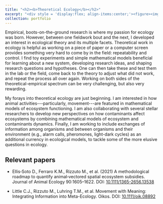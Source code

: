 ```yaml
---
title: "<h2><b>Theoretical Ecology</b></h2>"
excerpt: "<div style = 'display:flex; align-items:center;'><figure><img style='float: right; min-width:25vw; max-width:35vw;padding: 0px 20px 2px 0px' src='../images/MetaEcoInfo_Fig1.jpg'/><figcaption>Diagram of information flows, within and across ecosystems. From <a href='https://onlinelibrary.wiley.com/share/author/EIUEDRPH8WUVSINFWT7Q?target=10.1111/oik.08892'>Little et al. (2022)</a>.</figcaption></figure><p>Empirical, field-based research sparked my passion for ecology. However, among fieldwork bouts, I developed an interest in ecological theory and its multiple facets. Theoretical work in ecology is helpful as working on a piece of paper or a computer screen provides something very hard to come by in the field: repeatability and control. I am interested in how mathematical models of ecosystem functioning account for animal activities. I am also working with several stellar researchers to introduce additional currencies in models of ecosystem functioning, to improve our ability to study and predict their dynamics.</p>"
collection: portfolio
---
```


Empirical, boots-on-the-ground research is where my passion for ecology was born. However, between one fieldwork bout and the next, I developed an interest in ecological theory and its multiple facets. Theoretical work in ecology is helpful as working on a piece of paper or a computer screen provides something very hard to come by in the field: repeatability and control. I find toy experiments and simple mathematical models beneficial for learning about a new system, developing research ideas, and shaping research questions and hypotheses. One can then take these and test them in the lab or the field, come back to the theory to adjust what did not work, and repeat the process all over again. Working on both sides of the theoretical-empirical spectrum can be very challenging, but also very rewarding.

My forays into theoretical ecology are just beginning. I am interested in how animal activities---particularly, movement---are featured in mathematical models of ecosystem functioning. I am also collaborating with several stellar researchers to develop new perspectives on how contaminants affect ecosystems by combining mathematical models of ecosystem and contaminants dynamics. Finally, I am working to include exchanges of information among organisms and between organisms and their environment (e.g., alarm calls, pheromones, light-dark cycles) as an additional currency in ecological models, to tackle some of the more elusive questions in ecology.

## Relevant papers

- Ellis‐Soto D., Ferraro K.M., Rizzuto M., et al. (2021) A methodological roadmap to quantify animal‐vectored spatial ecosystem subsidies. Journal of Animal Ecology 90:1605–1622. DOI: [10.1111/1365-2656.13538](https://doi.org/10.1111/1365-2656.13538)

- Little C.J., Rizzuto M., Luhring T.M., et al. Movement with Meaning: Integrating Information into Meta-Ecology. Oikos. DOI: [10.1111/oik.08892](https://onlinelibrary.wiley.com/share/author/EIUEDRPH8WUVSINFWT7Q?target=10.1111/oik.08892)
